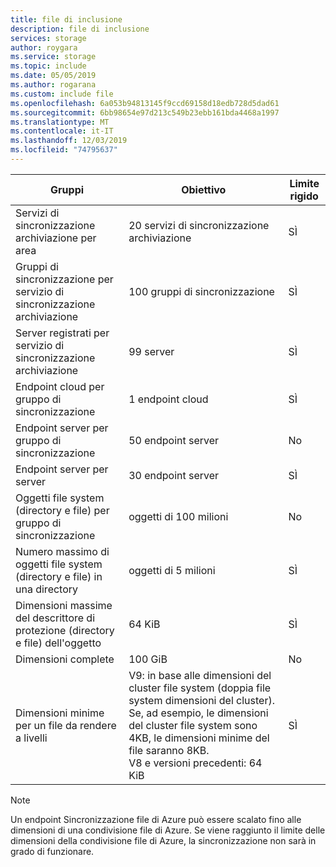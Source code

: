 ```yaml
---
title: file di inclusione
description: file di inclusione
services: storage
author: roygara
ms.service: storage
ms.topic: include
ms.date: 05/05/2019
ms.author: rogarana
ms.custom: include file
ms.openlocfilehash: 6a053b94813145f9ccd69158d18edb728d5dad61
ms.sourcegitcommit: 6bb98654e97d213c549b23ebb161bda4468a1997
ms.translationtype: MT
ms.contentlocale: it-IT
ms.lasthandoff: 12/03/2019
ms.locfileid: "74795637"
---
```

| Gruppi | Obiettivo | Limite rigido |
|----------|--------------|------------|
| Servizi di sincronizzazione archiviazione per area | 20 servizi di sincronizzazione archiviazione | SÌ |
| Gruppi di sincronizzazione per servizio di sincronizzazione archiviazione | 100 gruppi di sincronizzazione | SÌ |
| Server registrati per servizio di sincronizzazione archiviazione | 99 server | SÌ |
| Endpoint cloud per gruppo di sincronizzazione | 1 endpoint cloud | SÌ |
| Endpoint server per gruppo di sincronizzazione | 50 endpoint server | No |
| Endpoint server per server | 30 endpoint server | SÌ |
| Oggetti file system (directory e file) per gruppo di sincronizzazione | oggetti di 100 milioni | No |
| Numero massimo di oggetti file system (directory e file) in una directory | oggetti di 5 milioni | SÌ |
| Dimensioni massime del descrittore di protezione (directory e file) dell'oggetto | 64 KiB | SÌ |
| Dimensioni complete | 100 GiB | No |
| Dimensioni minime per un file da rendere a livelli | V9: in base alle dimensioni del cluster file system (doppia file system dimensioni del cluster). Se, ad esempio, le dimensioni del cluster file system sono 4KB, le dimensioni minime del file saranno 8KB.<br> V8 e versioni precedenti: 64 KiB  | SÌ |

> [!Note]  
> Un endpoint Sincronizzazione file di Azure può essere scalato fino alle dimensioni di una condivisione file di Azure. Se viene raggiunto il limite delle dimensioni della condivisione file di Azure, la sincronizzazione non sarà in grado di funzionare.
